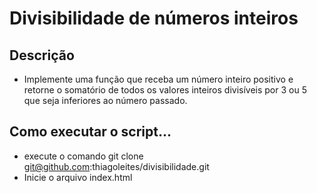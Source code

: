 # Divisibilidade de números inteiros

## Descrição
  - Implemente uma função que receba um número inteiro positivo e retorne o somatório de todos os valores inteiros divisíveis por 3 ou 5 que seja inferiores ao número passado.


## Como executar o script...
  - execute o comando git clone git@github.com:thiagoleites/divisibilidade.git
  - Inicie o arquivo index.html